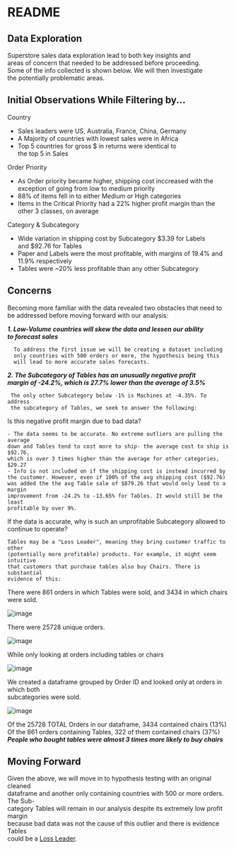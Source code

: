 # README

## Data Exploration
Superstore sales data exploration lead to both key insights and  
areas of concern that needed to be addressed before proceeding.  
Some of the info collected is shown below. We will then investigate  
the potentially problematic areas.

## Initial Observations While Filtering by...
Country
  - Sales leaders were US, Australia, France, China, Germany
  - A Majority of countries with lowest sales were in Africa
  - Top 5 countries for gross $ in returns  were identical to  
    the top 5 in Sales  
    
Order Priority
  - As Order priority became higher, shipping cost inccreased with
    the exception of going from low to medium priority
  - 88% of items fell in to either Medium or High categories
  - Items in the Critical Priority had a 22% higher profit margin
    than the other 3 classes, on average  
    
Category & Subcategory
  - Wide variation in shipping cost by Subcategory $3.39 for Labels  
    and $92.76 for Tables
  - Paper and Labels were the most profitable, with margins of 
    19.4% and 11.9% respectively
  - Tables were ~20% less profitable than any other Subcategory  

## Concerns
Becoming more familiar with the data revealed two obstacles that
need to be addressed before moving forward with our analysis:

***1. Low-Volume countries will skew the data and lessen our ability  
     to forecast sales***  
     
      To address the first issue we will be creating a dataset including  
      only countries with 500 orders or more, the hypothesis being this  
      will lead to more accurate sales forecasts.  
      
***2. The Subcategory of Tables has an unusually negative profit  
     margin of -24.2%, which is 27.7% lower than the average of 3.5%***  

     The only other Subcategory below -1% is Machines at -4.35%. To address  
     the subcategory of Tables, we seek to answer the following:  

  Is this negative profit margin due to bad data?  
   
    - The data seems to be accurate. No extreme outliers are pulling the average  
    down and Tables tend to cost more to ship- the average cost to ship is $92.76,  
    which is over 3 times higher than the average for other categories, $29.27  
    - Info is not included on if the shipping cost is instead incurred by  
    the customer. However, even if 100% of the avg shipping cost ($92.76)  
    was added the the avg Table sale of $879.26 that would only lead to a margin   
    improvement from -24.2% to -13.65% for Tables. It would still be the least  
    profitable by over 9%.  

  If the data is accurate, why is such an unprofitable Subcategory allowed to continue to operate?  
  
    Tables may be a "Loss Leader", meaning they bring customer traffic to other  
    (potentially more profitable) products. For example, it might seem intuitive  
    that customers that purchase tables also buy Chairs. There is substantial  
    evidence of this:
  
  There were 861 orders in which Tables were sold, and 3434 in which chairs were sold.  
  
  ![image](https://user-images.githubusercontent.com/91306342/157396117-50a3badd-9580-462d-9630-cc01ca85d5bc.png)  
  
  There were 25728 unique orders.  
  
  ![image](https://user-images.githubusercontent.com/91306342/157396664-9dc8fb68-a151-4925-a816-3ba3f78ba18e.png)  

  While only looking at orders including tables or chairs  
  
  ![image](https://user-images.githubusercontent.com/91306342/157399114-2fbf0392-0410-449d-a736-d980541d5520.png)  
  
  We created a dataframe grouped by Order ID and looked only at orders in which both  
  subcategories were sold.  
  
  ![image](https://user-images.githubusercontent.com/91306342/157397361-0b864fd4-2dcf-4710-a8f4-efecaa130fbc.png)  

Of the 25728 TOTAL Orders in our dataframe, 3434 contained chairs (13%)  
Of the 861 orders containing Tables, 322 of them contained chairs (37%)  
***People who bought tables were almost 3 times more likely to buy chairs***  
  
  
## Moving Forward
Given the above, we will move in to hypothesis testing with an original cleaned  
dataframe and another only containing countries with 500 or more orders. The Sub-  
category Tables will remain in our analysis despite its extremely low profit margin  
because bad data was not the cause of this outlier and there is evidence Tables  
could be a [Loss Leader](https://en.wikipedia.org/wiki/Loss_leader).  
